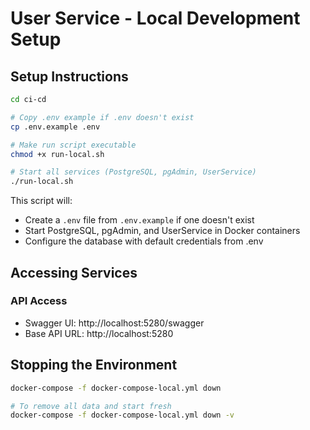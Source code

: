 # User Service - Local Development Setup

## Setup Instructions

```bash
cd ci-cd

# Copy .env example if .env doesn't exist
cp .env.example .env

# Make run script executable
chmod +x run-local.sh

# Start all services (PostgreSQL, pgAdmin, UserService)
./run-local.sh
```

This script will:
- Create a `.env` file from `.env.example` if one doesn't exist
- Start PostgreSQL, pgAdmin, and UserService in Docker containers
- Configure the database with default credentials from .env

## Accessing Services

### API Access
- Swagger UI: http://localhost:5280/swagger
- Base API URL: http://localhost:5280


## Stopping the Environment

```bash
docker-compose -f docker-compose-local.yml down

# To remove all data and start fresh
docker-compose -f docker-compose-local.yml down -v
```
